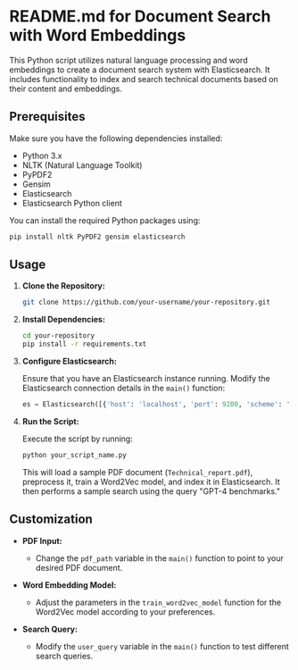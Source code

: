 # README.md for Document Search with Word Embeddings

This Python script utilizes natural language processing and word embeddings to create a document search system with Elasticsearch. It includes functionality to index and search technical documents based on their content and embeddings.

## Prerequisites

Make sure you have the following dependencies installed:

- Python 3.x
- NLTK (Natural Language Toolkit)
- PyPDF2
- Gensim
- Elasticsearch
- Elasticsearch Python client

You can install the required Python packages using:

```bash
pip install nltk PyPDF2 gensim elasticsearch
```

## Usage

1. **Clone the Repository:**

   ```bash
   git clone https://github.com/your-username/your-repository.git
   ```

2. **Install Dependencies:**

   ```bash
   cd your-repository
   pip install -r requirements.txt
   ```

3. **Configure Elasticsearch:**

   Ensure that you have an Elasticsearch instance running. Modify the Elasticsearch connection details in the `main()` function:

   ```python
   es = Elasticsearch([{'host': 'localhost', 'port': 9200, 'scheme': 'https'}], basic_auth=('elastic', 'your-password'), verify_certs=False, ssl_show_warn=False)
   ```

4. **Run the Script:**

   Execute the script by running:

   ```bash
   python your_script_name.py
   ```

   This will load a sample PDF document (`Technical_report.pdf`), preprocess it, train a Word2Vec model, and index it in Elasticsearch. It then performs a sample search using the query "GPT-4 benchmarks."

## Customization

- **PDF Input:**
  - Change the `pdf_path` variable in the `main()` function to point to your desired PDF document.

- **Word Embedding Model:**
  - Adjust the parameters in the `train_word2vec_model` function for the Word2Vec model according to your preferences.

- **Search Query:**
  - Modify the `user_query` variable in the `main()` function to test different search queries.
